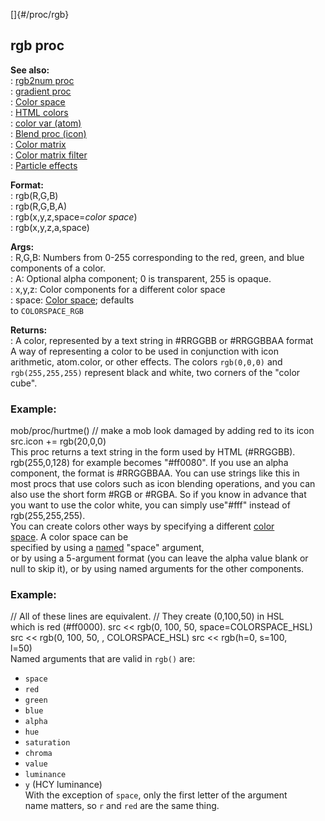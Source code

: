 []{#/proc/rgb}    
## rgb proc    
**See also:**    
:   [rgb2num proc](/ref/proc/rgb2num)    
:   [gradient proc](/ref/proc/gradient)    
:   [Color space](/ref/%7B%7Bappendix%7D%7D/color-space)    
:   [HTML colors](/ref/%7B%7Bappendix%7D%7D/html-colors)    
:   [color var (atom)](/ref/atom/var/color)    
:   [Blend proc (icon)](/ref/icon/proc/Blend)    
:   [Color matrix](/ref/%7Bnotes%7D/color-matrix)    
:   [Color matrix filter](/ref/%7Bnotes%7D/filters/color)    
:   [Particle effects](/ref/%7Bnotes%7D/particles)    
<!-- -->    
**Format:**    
:   rgb(R,G,B)    
:   rgb(R,G,B,A)    
:   rgb(x,y,z,space=*color space*)    
:   rgb(x,y,z,a,space)    
<!-- -->    
**Args:**    
:   R,G,B: Numbers from 0-255 corresponding to the red, green, and blue    
    components of a color.    
:   A: Optional alpha component; 0 is transparent, 255 is opaque.    
:   x,y,z: Color components for a different color space    
:   space: [Color space](/ref/%7B%7Bappendix%7D%7D/color-space); defaults    
    to `COLORSPACE_RGB`    
<!-- -->    
**Returns:**    
:   A color, represented by a text string in #RRGGBB or #RRGGBBAA format    
A way of representing a color to be used in conjunction with icon    
arithmetic, atom.color, or other effects. The colors `rgb(0,0,0)` and    
`rgb(255,255,255)` represent black and white, two corners of the \"color    
cube\".    
### Example:    
mob/proc/hurtme() // make a mob look damaged by adding red to its icon    
src.icon += rgb(20,0,0)    
This proc returns a text string in the form used by HTML (#RRGGBB).    
rgb(255,0,128) for example becomes \"#ff0080\". If you use an alpha    
component, the format is #RRGGBBAA. You can use strings like this in    
most procs that use colors such as icon blending operations, and you can    
also use the short form #RGB or #RGBA. So if you know in advance that    
you want to use the color white, you can simply use\"#fff\" instead of    
rgb(255,255,255).    
You can create colors other ways by specifying a different [color    
space](/ref/%7B%7Bappendix%7D%7D/color-space). A color space can be    
specified by using a [named](/ref/proc/arguments/named) \"space\" argument,    
or by using a 5-argument format (you can leave the alpha value blank or    
null to skip it), or by using named arguments for the other components.    
### Example:    
// All of these lines are equivalent. // They create (0,100,50) in HSL    
which is red (#ff0000). src \<\< rgb(0, 100, 50, space=COLORSPACE_HSL)    
src \<\< rgb(0, 100, 50, , COLORSPACE_HSL) src \<\< rgb(h=0, s=100,    
l=50)    
Named arguments that are valid in `rgb()` are:    
-   `space`    
-   `red`    
-   `green`    
-   `blue`    
-   `alpha`    
-   `hue`    
-   `saturation`    
-   `chroma`    
-   `value`    
-   `luminance`    
-   `y` (HCY luminance)    
With the exception of `space`, only the first letter of the argument    
name matters, so `r` and `red` are the same thing.  